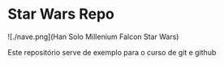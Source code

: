 # Star Wars Repo

![./nave.png](Han Solo Millenium Falcon Star Wars)

Este repositório serve de exemplo para o curso de git e github